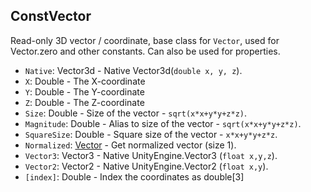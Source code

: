 ## ConstVector

Read-only 3D vector / coordinate, base class for `Vector`, used for Vector.zero and other constants. Can also be used for properties.

- `Native`: Vector3d - Native Vector3d(`double x, y, z`).
- `X`: Double - The X-coordinate
- `Y`: Double - The Y-coordinate
- `Z`: Double - The Z-coordinate
- `Size`: Double - Size of the vector - `sqrt(x*x+y*y+z*z)`.
- `Magnitude`: Double - Alias to size of the vector - `sqrt(x*x+y*y+z*z)`.
- `SquareSize`: Double - Square size of the vector - `x*x+y*y+z*z`.
- `Normalized`: [Vector](Vector.md) - Get normalized vector (size 1).
- `Vector3`: Vector3 - Native UnityEngine.Vector3 (`float x,y,z`).
- `Vector2`: Vector2 - Native UnityEngine.Vector2 (`float x,y`).
- `[index]`: Double - Index the coordinates as double[3]

